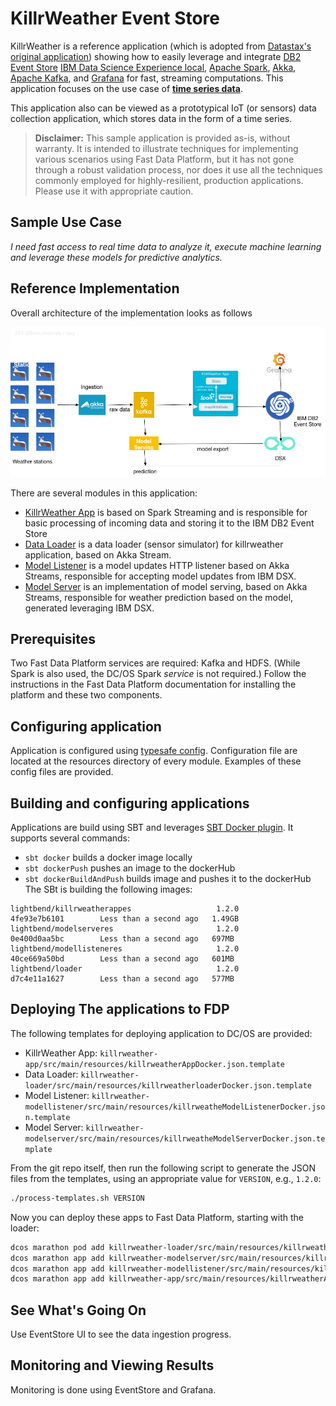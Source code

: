 # KillrWeather Event Store

KillrWeather is a reference application (which is adopted from [Datastax's original application](https://github.com/killrweather/killrweather)) showing how to easily leverage and integrate
[DB2 Event Store](https://www.ibm.com/us-en/marketplace/db2-event-store) [IBM Data Science Experience local](https://datascience.ibm.com/local),
[Apache Spark](http://spark.apache.org), [Akka](https://akka.io/), [Apache Kafka](http://kafka.apache.org),
and [Grafana](https://grafana.com/) for fast, streaming computations. This application focuses on the use case of **[time series data](https://github.com/killrweather/killrweather/wiki/4.-Time-Series-Data-Model)**.

This application also can be viewed as a prototypical IoT (or sensors) data collection application, which stores data in the form of a time series.

> **Disclaimer:** This sample application is provided as-is, without warranty. It is intended to illustrate techniques for implementing various scenarios using Fast Data Platform, but it has not gone through a robust validation process, nor does it use all the techniques commonly employed for highly-resilient, production applications. Please use it with appropriate caution.

## Sample Use Case

_I need fast access to real time data to analyze it, execute machine learning and leverage these models for predictive analytics._


## Reference Implementation

Overall architecture of the implementation looks as follows

![](diagrams/KillrWeatherES.png)


There are several modules in this application:
* [KillrWeather App](https://github.com/lightbend/fdp-killrweather-event-store/tree/develop/killrweather-app/src/main)
is based on Spark Streaming and is responsible for basic processing of incoming data and storing it to the IBM DB2 Event Store
* [Data Loader](https://github.com/lightbend/fdp-killrweather-event-store/tree/develop/killrweather-loader/src/main)
is a data loader (sensor simulator) for killrweather application, based on Akka Stream.
* [Model Listener](https://github.com/lightbend/fdp-killrweather-event-store/tree/develop/killrweather-modellistener/src/main)
is a model updates HTTP listener based on Akka Streams, responsible for accepting model updates from IBM DSX.
* [Model Server](https://github.com/lightbend/fdp-killrweather-event-store/tree/develop/killrweather-modelserver/src/main)
is an implementation of model serving, based on Akka Streams, responsible for weather prediction based on the model, generated leveraging IBM DSX.

## Prerequisites

Two Fast Data Platform services are required: Kafka and HDFS. (While Spark is also used, the DC/OS Spark _service_ is not required.) Follow the instructions in the Fast Data Platform documentation for installing the platform and these two components.

## Configuring application

Application is configured using [typesafe config](https://github.com/lightbend/config).
Configuration file are located at the resources directory of every module. Examples of these config files are provided.


## Building and configuring applications

Applications are build using SBT and leverages [SBT Docker plugin](https://github.com/marcuslonnberg/sbt-docker).
It supports several commands:
* `sbt docker` builds a docker image locally
* `sbt dockerPush` pushes an image to the dockerHub
* `sbt dockerBuildAndPush` builds image and pushes it to the dockerHub
The SBt is building the following images:
````
lightbend/killrweatherappes                   1.2.0                           4fe93e7b6101        Less than a second ago   1.49GB
lightbend/modelserveres                       1.2.0                           0e400d0aa5bc        Less than a second ago   697MB
lightbend/modellisteneres                     1.2.0                           40ce669a50bd        Less than a second ago   601MB
lightbend/loader                              1.2.0                           d7c4e11a1627        Less than a second ago   577MB
````

## Deploying The applications to FDP

The following templates for deploying application to DC/OS are provided:

* KillrWeather App: `killrweather-app/src/main/resources/killrweatherAppDocker.json.template`
* Data Loader: `killrweather-loader/src/main/resources/killrweatherloaderDocker.json.template`
* Model Listener: `killrweather-modellistener/src/main/resources/killrweatheModelListenerDocker.json.template`
* Model Server: `killrweather-modelserver/src/main/resources/killrweatheModelServerDocker.json.template`


From the git repo itself, then run the following script to generate the JSON files from the templates, using an appropriate value for `VERSION`, e.g., `1.2.0`:

```bash
./process-templates.sh VERSION
```

Now you can deploy these apps to Fast Data Platform, starting with the loader:

```bash
dcos marathon pod add killrweather-loader/src/main/resources/killrweatherloaderDocker.json
dcos marathon app add killrweather-modelserver/src/main/resources/killrweatheModelServerDocker.json
dcos marathon app add killrweather-modellistener/src/main/resources/killrweatheModelListenerDocker.json
dcos marathon app add killrweather-app/src/main/resources/killrweatherAppDocker.json
```

## See What's Going On

Use EventStore UI to see the data ingestion progress.


## Monitoring and Viewing Results

Monitoring is done using EventStore and Grafana.

